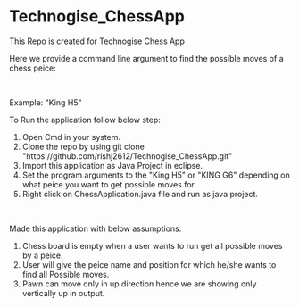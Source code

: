 # Technogise_ChessApp

This Repo is created for Technogise Chess App 

Here we provide a command line argument to find the possible moves of a chess peice:
<p>&nbsp;</p>
Example: "King H5"

To Run the application follow below step:
<ol>
<li>Open Cmd in your system.</li>
<li>Clone the repo by using git clone "https://github.com/rishj2612/Technogise_ChessApp.git"</li>
<li>Import this application as Java Project in eclipse.</li>
<li>Set the program arguments to the "King H5" or "KING G6" depending on what peice you want to get 
    possible moves for.</li>
<li>Right click on ChessApplication.java file and run as java project.</li>
</ol>

<p>&nbsp;</p>
Made this application with below assumptions:
<ol>
<li>Chess board is empty when a user wants to run get all possible moves by a peice.</li>
<li>User will give the peice name and position for which he/she wants to find all Possible
    moves.</li>
<li>Pawn can move only in up direction hence we are showing only vertically up in output.</li>
</ol>
